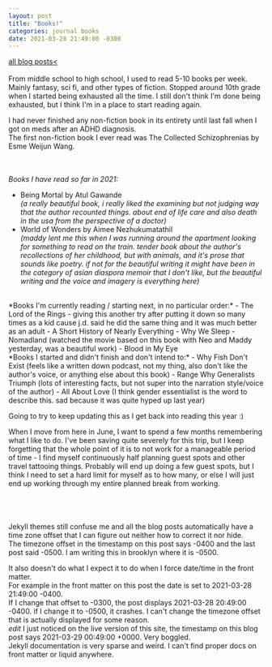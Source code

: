 ```yaml
---
layout: post
title: "Books!"
categories: journal books
date: 2021-03-28 21:49:00 -0300
---
```

<a href="/blog-posts">all blog posts< </a>  
<br>
From middle school to high school, I used to read 5-10 books per week. Mainly fantasy, sci fi, and other types of fiction. Stopped around 10th grade when I started being exhausted all the time. I still don't think I'm done being exhausted, but I think I'm in a place to start reading again.  

I had never finished any non-fiction book in its entirety until last fall when I got on meds after an ADHD diagnosis.  
The first non-fiction book I ever read was The Collected Schizophrenias by Esme Weijun Wang.  
<br>
<br>

*Books I have read so far in 2021:*  
- Being Mortal by Atul Gawande  
*(a really beautiful book, i really liked the examining but not judging way that the author recounted things. about end of life care and also death in the usa from the perspective of a doctor)*  
- World of Wonders by Aimee Nezhukumatathil  
*(maddy lent me this when I was running around the apartment looking for something to read on the train. tender book about the author's recollections of her childhood, but with animals, and it's prose that sounds like poetry. if not for the beautiful writing it might have been in the category of asian diaspora memoir that I don't like, but the beautiful writing and the voice and imagery is everything here)*  
  
<br>
*Books I'm currently reading / starting next, in no particular order:*  
- The Lord of the Rings - giving this another try after putting it down so many times as a kid cause j.d. said he did the same thing and it was much better as an adult  
- A Short History of Nearly Everything  
- Why We Sleep  
- Nomadland (watched the movie based on this book with Neo and Maddy yesterday, was a beautiful work)  
- Blood in My Eye  

<br>
*Books I started and didn't finish and don't intend to:*  
- Why Fish Don't Exist (feels like a written down podcast, not my thing, also don't like the author's voice, or anything else about this book)  
- Range Why Generalists Triumph (lots of interesting facts, but not super into the narration style/voice of the author)  
- All About Love (I think gender essentialist is the word to describe this. sad because it was quite hyped up last year)  
<br>
  
Going to try to keep updating this as I get back into reading this year :)  

When I move from here in June, I want to spend a few months remembering what I like to do. I've been saving quite severely for this trip, but I keep forgetting that the whole point of it is to not work for a manageable period of time - I find myself continuously half planning guest spots and other travel tattooing things. Probably will end up doing a few guest spots, but I think I need to set a hard limit for myself as to how many, or else I will just end up working through my entire planned break from working.  
<br>
<br>
<br>
<br>
Jekyll themes still confuse me and all the blog posts automatically have a time zone offset that I can figure out neither how to correct it nor hide.  
The timezone offset in the timestamp on this post says -0400 and the last post said -0500. I am writing this in brooklyn where it is -0500.  
  
It also doesn't do what I expect it to do when I force date/time in the front matter.  
For example in the front matter on this post the date is set to 2021-03-28 21:49:00 -0400.  
If I change that offset to -0300, the post displays 2021-03-28 20:49:00 -0400. if I change it to -0500, it crashes. I can't change the timezone offset that is actually displayed for some reason.  
*edit* I just noticed on the live version of this site, the timestamp on this blog post says 2021-03-29 00:49:00 +0000. Very boggled.  
Jekyll documentation is very sparse and weird. I can't find proper docs on front matter or liquid anywhere.  